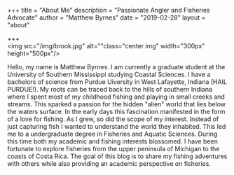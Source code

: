 +++
title = "About Me"
description = "Passionate Angler and Fisheries Advocate"
author = "Matthew Byrnes"
date = "2019-02-28"
layout = "about"

+++
<br>
<img src="/img/brook.jpg" alt=""class="center img" width="300px" height="500px"/>
<br>

Hello, my name is Matthew Byrnes. I am currently a graduate student at the University of Southern Mississippi studying Coastal Sciences. I have a bachelors of science from Purdue Uiversity in West Lafayette, Indiana (HAIL PURDUE!). My roots can be traced back to the hills of southern Indiana where I spent most of my childhood fishing and playing in small creeks and streams. This sparked a passion for the hidden  "alien" world that lies below the waters surface. In the early days this fascination manifested in the form of a love for fishing. As I grew, so did the scope of my interest. Instead of just capturing fish I wanted to understand the world they inhabited. This led me to a undergraduate degree in Fisheries and Aquatic Sciences. During this time both my academic and fishing interests blossomed. I have been fortunate to explore fisheries from the upper peninsula of Michigan to the coasts of Costa Rica. The goal of this blog is to share my fishing adventures with others while also providing an academic perspective on fisheries.